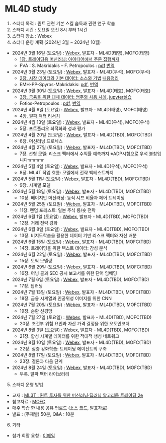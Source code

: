 # ML4D study
1) 스터디 목적 : 퀀트 관련 기본 스킬 습득과 관련 연구 학습
2) 스터디 시간 : 토요일 오전 8시 부터 1시간
3) 스터디 장소 : Webex
4) 스터디 운영 계획 (2024년 3월 ~ 2024년 10월)
- 2024년 3월 16일 (토요일) : [Webex](https://lgehq.webex.com/lgehq/e.php?MTID=m3142650797369c2c97ccaf8747c1025e	), 발표자 - ML4D(태영), MOFC(태영)
  - [1장. 트레이딩용 머신러닝: 아이디어에서 주문 집행까지](https://github.com/restful3/ml4t/blob/main/source/ch01_%ED%8A%B8%EB%A0%88%EC%9D%B4%EB%94%A9%EC%9A%A9_%EB%A8%B8%EC%8B%A0%EB%9F%AC%EB%8B%9D_%EC%95%84%EC%9D%B4%EB%94%94%EC%96%B4%EC%97%90%EC%84%9C_%EC%A3%BC%EB%AC%B8_%EC%A7%91%ED%96%89%EA%B9%8C%EC%A7%80_Song.ipynb)
  - FVA : S. Makridakis – F. Petropoulos : [pdf](https://github.com/restful3/ml4t/blob/main/doc/mofc/m6/01-Spyros-Makridakis-Fotios-Petropoulos-M6-Day-1-Session-1.pdf) [번역](https://www.notion.so/FVA-S-Makridakis-F-Petropoulos-32e6f104a2de4ec18ecaa730c5871b90?pvs=4)
- 2024년 3월 23일 (토요일) : [Webex](https://lgehq.webex.com/lgehq/e.php?MTID=m74f46b62111bb9084644ef67b5fdaa22	), 발표자 - ML4D(우석), MOFC(우석)
  - [2장. 시장 데이터와 기본 데이터: 소스와 기법](https://github.com/restful3/ml4t/blob/main/source/Ch02_%EC%8B%9C%EC%9E%A5%EB%8D%B0%EC%9D%B4%ED%84%B0%EC%99%80%20%EA%B8%B0%EB%B3%B8%EB%8D%B0%EC%9D%B4%ED%84%B0_jeong.ipynb)
    [내용정리](https://github.com/restful3/ml4t/blob/main/source/2.Market%20%26amp%3B%20Fundamental%20Data.md)
  - EMH-PP-Spyros-Makridakis: [pdf](https://github.com/restful3/ml4t/blob/main/doc/mofc/m6/02-EMH-PP-Spyros-Makridakis-M6-Day-1.pdf), [번역](https://false-chimpanzee-c50.notion.site/Spyros-Makridakis-Bridging-the-gap-between-forecasting-and-investment-decisions-4873164e7fdd4154adfcc442c0fa8205?pvs=4)
- 2024년 3월 30일 (토요일) : [Webex](https://lgehq.webex.com/lgehq/e.php?MTID=m4a9ba133845fdf3bf0ba36062914c38b	), 발표자 - ML4D(태호), MOFC(태호)
  - [3장. 금융을 위한 대체 데이터: 범주와 사용 사례](https://github.com/restful3/ml4t/blob/main/source/ch3_Alternative_Data_for_Trading_colab.ipynb), [jupyter실습](https://github.com/restful3/ml4t/blob/main/source/ch3_Alternative_Data_for_Trading_jupyternotebook.ipynb)
  - Fotios-Petropoulos : [pdf](https://github.com/restful3/ml4t/blob/main/doc/mofc/m6/03-Fotios-Petropoulos-M6-Day-1-Session-3.pdf), [번역](https://false-chimpanzee-c50.notion.site/Fotios-Petropoulos-Hypotheses-and-key-findings-c0189484d1d54c02b60ff558b5e592a0?pvs=4)
- 2024년 4월 6일 (토요일) : [Webex](https://lgehq.webex.com/lgehq/e.php?MTID=m48476eaf13916932005e700f4de2791e	), 발표자 - ML4D(태영), MOFC(태영)
  - [4장. 알파 팩터 리서치](https://github.com/restful3/ml4t/blob/main/source/ch04_%EA%B8%88%EC%9C%B5_%ED%8A%B9%EC%84%B1_%EA%B3%B5%ED%95%99_%EC%95%8C%ED%8C%8C_%ED%8C%A9%ED%84%B0_%EB%A6%AC%EC%84%9C%EC%B9%98_Song.ipynb)
- 2024년 4월 13일 (토요일) : [Webex](https://lgehq.webex.com/lgehq/e.php?MTID=m6d4a233a6714b9e390cba1074185f78c	), 발표자 - ML4D(우석), MOFC(우석)
  - 5장. 포트폴리오 최적화와 성과 평가
- 2024년 4월 20일 (토요일) : [Webex](https://lgehq.webex.com/lgehq/e.php?MTID=mdf0615736152b18a90227bbeaefd2e9a	), 발표자 - ML4D(TBD), MOFC(TBD)
  - 6장. 머신러닝 프로세스
- 2024년 4월 27일 (토요일) : [Webex](https://lgehq.webex.com/lgehq/e.php?MTID=me07de775182fd9230219e13040fb1be1), 발표자 - ML4D(TBD), MOFC(TBD)
  - 7장. 선형 모델: 리스크 팩터에서 수익률 예측까지
    ※ADP시험으로 우석 불참입니다ㅠㅠㅠㅠ
- 2024년 5월 4일 (토요일) : [Webex](https://lgehq.webex.com/lgehq/e.php?MTID=mec2b0d984b6a169382ed1e42be474e46	), 발표자 - ML4D(우석), MOFC(우석)
  - 8장. ML4T 작업 흐름: 모델에서 전략 백테스트까지
- 2024년 5월 11일 (토요일) : [Webex](), 발표자 - ML4D(TBD), MOFC(TBD)
  - 9장. 시계열 모델
- 2024년 5월 18일 (토요일) : [Webex](), 발표자 - ML4D(TBD), MOFC(TBD)
  - 10장. 베이지안 머신러닝: 동적 샤프 비율과 페어 트레이딩
- 2024년 5월 25일 (토요일) : [Webex](), 발표자 - ML4D(TBD), MOFC(TBD)
  - 11장. 랜덤 포레스트: 일본 주식 롱/숏 전략
- 2024년 6월 1일 (토요일) : [Webex](), 발표자 - ML4D(TBD), MOFC(TBD)
  - 12장. 거래 전략 강화
- 2024년 6월 8일 (토요일) : [Webex](), 발표자 - ML4D(TBD), MOFC(TBD)
  - 13장. 비지도학습을 활용한 데이터 기반 리스크 팩터와 자산 배분
- 2024년 6월 15일 (토요일) : [Webex](), 발표자 - ML4D(TBD), MOFC(TBD)
  - 14장. 트레이딩을 위한 텍스트 데이터: 감성 분석
- 2024년 6월 22일 (토요일) : [Webex](), 발표자 - ML4D(TBD), MOFC(TBD)
  - 15장. 토픽 모델링
- 2024년 6월 29일 (토요일) : [Webex](), 발표자 - ML4D(TBD), MOFC(TBD)
  - 16장. 어닝 콜과 SEC 공시 보고서를 위한 단어 임베딩
- 2024년 7월 6일 (토요일) : [Webex](), 발표자 - ML4D(TBD), MOFC(TBD)
  - 17장. 딥러닝
- 2024년 7월 13일 (토요일) : [Webex](), 발표자 - ML4D(TBD), MOFC(TBD)
  - 18장. 금융 시계열과 인공위성 이미지를 위한 CNN
- 2024년 7월 20일 (토요일) : [Webex](), 발표자 - ML4D(TBD), MOFC(TBD)
  - 19장. 순환 신경망
- 2024년 7월 27일 (토요일) : [Webex](), 발표자 - ML4D(TBD), MOFC(TBD)
  - 20장. 조건부 위험 요인과 자산 가격 결정을 위한 오토인코더
- 2024년 8월 3일 (토요일) : [Webex](), 발표자 - ML4D(TBD), MOFC(TBD)
  - 21장. 합성 시계열 데이터를 위한 적대적 생성 네트워크
- 2024년 8월 10일 (토요일) : [Webex](), 발표자 - ML4D(TBD), MOFC(TBD)
  - 22장. 심층 강화학습: 트레이딩 에이전트의 구축
- 2024년 8월 17일 (토요일) : [Webex](), 발표자 - ML4D(TBD), MOFC(TBD)
  - 23장. 결론과 다음 단계
- 2024년 8월 24일 (토요일) : [Webex](), 발표자 - ML4D(TBD), MOFC(TBD)
  - 부록. 알파 팩터 라이브러리
5) 스터디 운영 방법
- 교재 : [ML3T : 퀀트 투자를 위한 머신러닝·딥러닝 알고리듬 트레이딩 2e](https://ridibooks.com/books/3984000031?_s=search&_q=%EB%A8%B8%EC%8B%A0%EB%9F%AC%EB%8B%9D+%ED%80%80%ED%8A%B8&_rdt_sid=search&_rdt_idx=0)
- 참고자료 : [MOFC](https://mofc.unic.ac.cy/m6-presentations/)
- 매주 학습 한 내용 공유 업로드 (소스 코드, 발표자료)
- 발표 : (주제별) 50분, Q&A : 10분 
6) 기타
- 참가 희망 요청 : [이메일](restful3@gmail.com)
